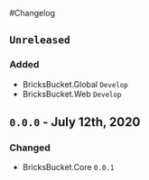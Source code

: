 #Changelog

## `Unreleased`
### Added
- BricksBucket.Global `Develop`
- BricksBucket.Web `Develop`

## `0.0.0` - July 12th, 2020
### Changed
- BricksBucket.Core `0.0.1`